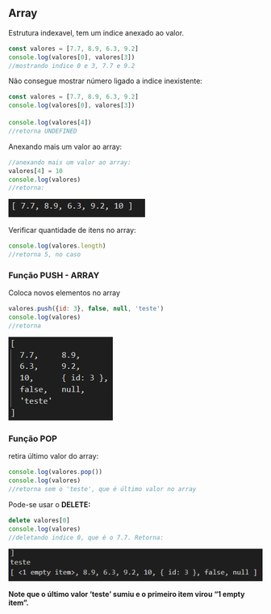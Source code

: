 ## Array

Estrutura indexavel, tem um indice anexado ao valor.

```jsx
const valores = [7.7, 8.9, 6.3, 9.2]
console.log(valores[0], valores[3])
//mostrando indice 0 e 3, 7.7 e 9.2
```

Não consegue mostrar número ligado a indice inexistente:

```jsx
const valores = [7.7, 8.9, 6.3, 9.2]
console.log(valores[0], valores[3])

console.log(valores[4])
//retorna UNDEFINED
```

Anexando mais um valor ao array:

```jsx
//anexando mais um valor ao array:
valores[4] = 10
console.log(valores)
//retorna:
```

![Untitled](../ASSETS/11.jpg)

Verificar quantidade de itens no array:

```jsx
console.log(valores.length)
//retorna 5, no caso
```

### Função PUSH - ARRAY

Coloca novos elementos no array

```jsx
valores.push({id: 3}, false, null, 'teste')
console.log(valores)
//retorna
```

![Untitled](../ASSETS/12.jpg)

### Função POP

retira último valor do array:

```jsx
console.log(valores.pop())
console.log(valores)
//retorna sem o 'teste', que é último valor no array
```

Pode-se usar o **************DELETE:**************

```jsx
delete valores[0]
console.log(valores)
//deletando indice 0, que é o 7.7. Retorna:
```

![Untitled](../ASSETS/13.jpg)

**Note que o último valor ‘teste’ sumiu e o primeiro item virou “1 empty item”.**
